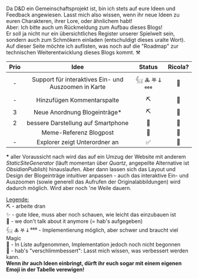 Da D&D ein Gemeinschaftsprojekt ist, bin ich stets auf eure Ideen und Feedback angewiesen. Lasst mich also wissen, wenn ihr neue Ideen zu euren Charakteren, ihrer Lore, oder ähnlichem habt! <br>
Aber: Ich bitte auch um Rückmeldung zum Aufbau dieses Blogs! <br>
Er soll ja nicht nur ein übersichtliches Register unserer Spielwelt sein, sondern auch zum Schmökern einladen (entschuldigt dieses uralte Wort).
Auf dieser Seite möchte ich auflisten, was noch auf die "Roadmap" zur technischen Weiterentwicklung dieses Blogs kommt. ⚒️


| Prio |                         Idee                         |     Status      | Ricola? |
| :--: | :--------------------------------------------------: | :-------------: | :-----: |
|  -   | Support für interaktives Ein- und Auszoomen in Karte | 𓃶 🜏 𖤐 𐕣 ⁶⁶⁶ |   🗿    |
|  -   |              Hinzufügen Kommentarspalte              |       ⛏️        |   🗿    |
|  3   |             Neue Anordnung Blogeinträge*             |       ⛏️        |   🗿    |
|  2   |          bessere Darstellung auf Smartphone          |       👥        |   🗿    |
|      |                Meme-Referenz Blogpost                |       🚩        |   🐀    |
|  -   |            Explorer zeigt Unterordner an             |        ✅        |   🗿    |

**\*** aller Voraussicht nach wird das auf ein Umzug der Website mit anderem *StaticSiteGenerator* (läuft momentan über *Quartz*, angepeilte Alternative ist *ObsidianPublish*) hinauslaufen. Aber dann lassen sich das Layout und Design der Blogeinträge intuitiver anpassen - auch das interaktive Ein- und Auszoomen (sowie generell das Aufrufen der Originalabbildungen) wird dadurch möglich. Wird aber noch 'ne Weile dauern.  

<ins>Legende:</ins> <br>
⛏️ - arbeite dran <br>
✨ - gute Idee, muss aber noch schauen, wie leicht das einzubauen ist <br>
👺 - we don't talk about it anymore (= hab's aufgegeben) <br>
𓃶 🜏 𖤐 𐕣 ⁶⁶⁶ - Implementierung möglich, aber schwer und braucht viel Magic <br>
🚩 - In Liste aufgenommen, Implementation jedoch noch nicht begonnen <br>
👥 - hab's "verschlimmbessert": Lasst mich wissen, was verbessert werden kann. <br>
**Wenn ihr auch Ideen einbringt, dürft ihr euch sogar mit einem eigenen Emoji in der Tabelle verewigen!**